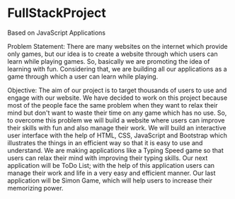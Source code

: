 # FullStackProject
Based on JavaScript Applications

Problem Statement:
There are many websites on the internet which provide only games, but our idea is to
create a website through which users can learn while playing games. So, basically we are
promoting the idea of learning with fun. Considering that, we are building all our
applications as a game through which a user can learn while playing.


Objective:
The aim of our project is to target thousands of users to use and engage with our website.
We have decided to work on this project because most of the people face the same
problem when they want to relax their mind but don't want to waste their time on any
game which has no use. So, to overcome this problem we will build a website where
users can improve their skills with fun and also manage their work.
We will build an interactive user interface with the help of HTML, CSS, JavaScript and
Bootstrap which illustrates the things in an efficient way so that it is easy to use and
understand.
We are making applications like a Typing Speed game so that users can relax their mind
with improving their typing skills. Our next application will be ToDo List; with the help
of this application users can manage their work and life in a very easy and efficient
manner. Our last application will be Simon Game, which will help users to increase their
memorizing power.
